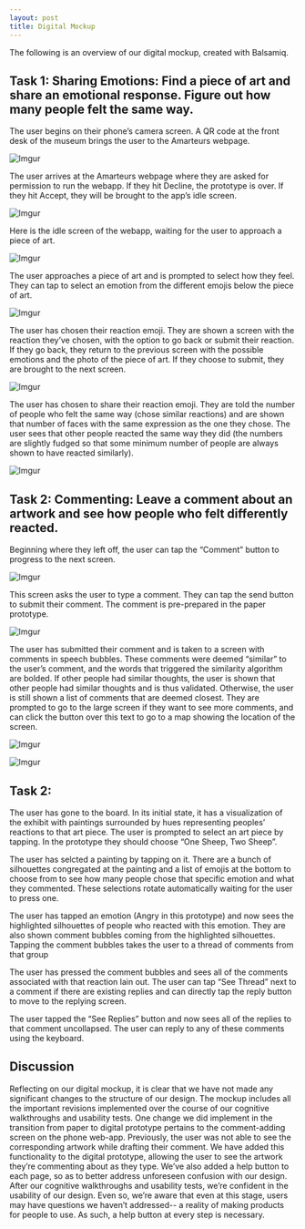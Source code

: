 ```yaml
---
layout: post
title: Digital Mockup
---
```


The following is an overview of our digital mockup, created with Balsamiq. 


## Task 1: Sharing Emotions: Find a piece of art and share an emotional response. Figure out how many people felt the same way.

The user begins on their phone’s camera screen. A QR code at the front desk of the museum brings the user to the Amarteurs webpage.

![Imgur](https://i.imgur.com/8fUyaXh.png)

The user arrives at the Amarteurs webpage where they are asked for permission to run the webapp. If they hit Decline, the prototype is over. If they hit Accept, they will be brought to the app’s idle screen.

![Imgur](https://i.imgur.com/toqTdCp.png)

Here is the idle screen of the webapp, waiting for the user to approach a piece of art.

![Imgur](https://i.imgur.com/ENn6KjJ.png) 

The user approaches a piece of art and is prompted to select how they feel. They can tap to select an emotion from the different emojis below the piece of art.

![Imgur](https://i.imgur.com/VnJtZyR.png)

The user has chosen their reaction emoji. They are shown a screen with the reaction they’ve chosen, with the option to go back or submit their reaction. If they go back, they return to the previous screen with the possible emotions and the photo of the piece of art. If they choose to submit, they are brought to the next screen.

![Imgur](https://i.imgur.com/Y9WM6Gj.png)

The user has chosen to share their reaction emoji. They are told the number of people who felt the same way (chose similar reactions) and are shown that number of faces with the same expression as the one they chose. The user sees that other people reacted the same way they did (the numbers are slightly fudged so that some minimum number of people are always shown to have reacted similarly).

![Imgur](https://i.imgur.com/jogUFjg.png)

## Task 2: Commenting: Leave a comment about an artwork and see how people who felt differently reacted.

Beginning where they left off, the user can tap the “Comment” button to progress to the next screen.

![Imgur](https://i.imgur.com/jogUFjg.png)

This screen asks the user to type a comment. They can tap the send button to submit their comment. The comment is pre-prepared in the paper prototype.

![Imgur](https://i.imgur.com/XE5kcFk.png)

The user has submitted their comment and is taken to a screen with comments in speech bubbles. These comments were deemed “similar” to the user’s comment, and the words that triggered the similarity algorithm are bolded. If other people had similar thoughts, the user is shown that other people had similar thoughts and is thus validated. Otherwise, the user is still shown a list of comments that are deemed closest. They are prompted to go to the large screen if they want to see more comments, and can click the button over this text to go to a map showing the location of the screen.

![Imgur](https://i.imgur.com/5E1rKiH.png)

![Imgur](https://i.imgur.com/NDJGRh7.png)

## Task 2: 

The user has gone to the board. In its initial state, it has a visualization of the exhibit with paintings surrounded by hues representing peoples’ reactions to that art piece. The user is prompted to select an art piece by tapping. In the prototype they should choose “One Sheep, Two Sheep”.



The user has selcted a painting by tapping on it. There are a bunch of silhouettes congregated at the painting and a list of emojis at the bottom to choose from to see how many people chose that specific emotion and what they commented. These selections rotate automatically waiting for the user to press one.



The user has tapped an emotion (Angry in this prototype) and now sees the highlighted silhouettes of people who reacted with this emotion. They are also shown comment bubbles coming from the highlighted silhouettes. Tapping the comment bubbles takes the user to a thread of comments from that group



The user has pressed the comment bubbles and sees all of the comments associated with that reaction lain out. The user can tap “See Thread” next to a comment if there are existing replies and can directly tap the reply button to move to the replying screen.



The user tapped the “See Replies” button and now sees all of the replies to that comment uncollapsed. The user can reply to any of these comments using the keyboard.



## Discussion

Reflecting on our digital mockup, it is clear that we have not made any significant changes to the structure of our design. The mockup includes all the important revisions implemented over the course of our cognitive walkthroughs and usability tests. One change we did implement in the transition from paper to digital prototype pertains to the comment-adding screen on the phone web-app. Previously, the user was not able to see the corresponding artwork while drafting their comment. We have added this functionality to the digital prototype, allowing the user to see the artwork they’re commenting about as they type. 
We’ve also added a help button to each page, so as to better address unforeseen confusion with our design. After our cognitive walkthroughs and usability tests, we’re confident in the usability of our design. Even so, we’re aware that even at this stage, users may have questions we haven’t addressed-- a reality of making products for people to use. As such, a help button at every step is necessary. 

